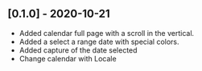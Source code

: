 ## [0.1.0] - 2020-10-21

- Added calendar full page with a scroll in the vertical.
- Added a select a range date with special colors.
- Added capture of the date selected
- Change calendar with Locale
